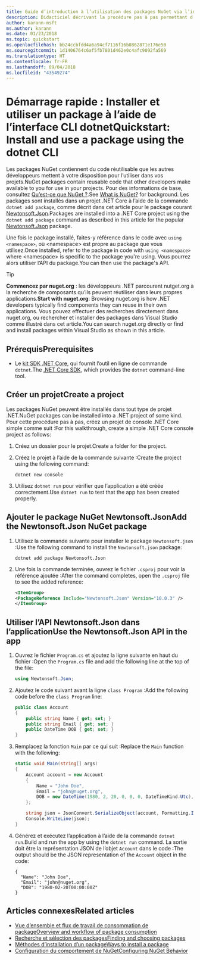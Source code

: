 ```yaml
---
title: Guide d’introduction à l’utilisation des packages NuGet via l’infrastructure CLI dotnet
description: Didacticiel décrivant la procédure pas à pas permettant d’installer et d’utiliser un package NuGet dans un projet .NET Core.
author: karann-msft
ms.author: karann
ms.date: 01/23/2018
ms.topic: quickstart
ms.openlocfilehash: bb24ccbfdd4a6a94cf7116f16b0862871e176e50
ms.sourcegitcommit: 1d1406764c6af5fb7801d462e0c4afc9092fa569
ms.translationtype: HT
ms.contentlocale: fr-FR
ms.lasthandoff: 09/04/2018
ms.locfileid: "43549274"
---
```

# <a name="quickstart-install-and-use-a-package-using-the-dotnet-cli"></a><span data-ttu-id="82f96-103">Démarrage rapide : Installer et utiliser un package à l’aide de l’interface CLI dotnet</span><span class="sxs-lookup"><span data-stu-id="82f96-103">Quickstart: Install and use a package using the dotnet CLI</span></span>

<span data-ttu-id="82f96-104">Les packages NuGet contiennent du code réutilisable que les autres développeurs mettent à votre disposition pour l’utiliser dans vos projets.</span><span class="sxs-lookup"><span data-stu-id="82f96-104">NuGet packages contain reusable code that other developers make available to you for use in your projects.</span></span> <span data-ttu-id="82f96-105">Pour des informations de base, consultez [Qu’est-ce que NuGet ?](../What-is-NuGet.md).</span><span class="sxs-lookup"><span data-stu-id="82f96-105">See [What is NuGet?](../What-is-NuGet.md) for background.</span></span> <span data-ttu-id="82f96-106">Les packages sont installés dans un projet .NET Core à l’aide de la commande `dotnet add package`, comme décrit dans cet article pour le package courant [Newtonsoft.Json](https://www.nuget.org/packages/Newtonsoft.Json/).</span><span class="sxs-lookup"><span data-stu-id="82f96-106">Packages are installed into a .NET Core project using the `dotnet add package` command as described in this article for the popular [Newtonsoft.Json](https://www.nuget.org/packages/Newtonsoft.Json/) package.</span></span>

<span data-ttu-id="82f96-107">Une fois le package installé, faites-y référence dans le code avec `using <namespace>`, où \<namespace\> est propre au package que vous utilisez.</span><span class="sxs-lookup"><span data-stu-id="82f96-107">Once installed, refer to the package in code with `using <namespace>` where \<namespace\> is specific to the package you're using.</span></span> <span data-ttu-id="82f96-108">Vous pourrez alors utiliser l’API du package.</span><span class="sxs-lookup"><span data-stu-id="82f96-108">You can then use the package's API.</span></span>

> [!Tip]
> <span data-ttu-id="82f96-109">**Commencez par nuget.org** : les développeurs .NET parcourent nutget.org à la recherche de composants qu’ils peuvent réutiliser dans leurs propres applications.</span><span class="sxs-lookup"><span data-stu-id="82f96-109">**Start with nuget.org**: Browsing nuget.org is how .NET developers typically find components they can reuse in their own applications.</span></span> <span data-ttu-id="82f96-110">Vous pouvez effectuer des recherches directement dans nuget.org, ou rechercher et installer des packages dans Visual Studio comme illustré dans cet article.</span><span class="sxs-lookup"><span data-stu-id="82f96-110">You can search nuget.org directly or find and install packages within Visual Studio as shown in this article.</span></span>

## <a name="prerequisites"></a><span data-ttu-id="82f96-111">Prérequis</span><span class="sxs-lookup"><span data-stu-id="82f96-111">Prerequisites</span></span>

- <span data-ttu-id="82f96-112">Le [kit SDK .NET Core](https://www.microsoft.com/net/download/), qui fournit l’outil en ligne de commande `dotnet`.</span><span class="sxs-lookup"><span data-stu-id="82f96-112">The [.NET Core SDK](https://www.microsoft.com/net/download/), which provides the `dotnet` command-line tool.</span></span>

## <a name="create-a-project"></a><span data-ttu-id="82f96-113">Créer un projet</span><span class="sxs-lookup"><span data-stu-id="82f96-113">Create a project</span></span>

<span data-ttu-id="82f96-114">Les packages NuGet peuvent être installés dans tout type de projet .NET.</span><span class="sxs-lookup"><span data-stu-id="82f96-114">NuGet packages can be installed into a .NET project of some kind.</span></span> <span data-ttu-id="82f96-115">Pour cette procédure pas à pas, créez un projet de console .NET Core simple comme suit :</span><span class="sxs-lookup"><span data-stu-id="82f96-115">For this walkthrough, create a simple .NET Core console project as follows:</span></span>

1. <span data-ttu-id="82f96-116">Créez un dossier pour le projet.</span><span class="sxs-lookup"><span data-stu-id="82f96-116">Create a folder for the project.</span></span>

1. <span data-ttu-id="82f96-117">Créez le projet à l’aide de la commande suivante :</span><span class="sxs-lookup"><span data-stu-id="82f96-117">Create the project using the following command:</span></span>

    ```cli
    dotnet new console
    ```

1. <span data-ttu-id="82f96-118">Utilisez `dotnet run` pour vérifier que l’application a été créée correctement.</span><span class="sxs-lookup"><span data-stu-id="82f96-118">Use `dotnet run` to test that the app has been created properly.</span></span>

## <a name="add-the-newtonsoftjson-nuget-package"></a><span data-ttu-id="82f96-119">Ajouter le package NuGet Newtonsoft.Json</span><span class="sxs-lookup"><span data-stu-id="82f96-119">Add the Newtonsoft.Json NuGet package</span></span>

1. <span data-ttu-id="82f96-120">Utilisez la commande suivante pour installer le package `Newtonsoft.json` :</span><span class="sxs-lookup"><span data-stu-id="82f96-120">Use the following command to install the `Newtonsoft.json` package:</span></span>

    ```cli
    dotnet add package Newtonsoft.Json
    ```

2. <span data-ttu-id="82f96-121">Une fois la commande terminée, ouvrez le fichier `.csproj` pour voir la référence ajoutée :</span><span class="sxs-lookup"><span data-stu-id="82f96-121">After the command completes, open the `.csproj` file to see the added reference:</span></span>

    ```xml
   <ItemGroup>
    <PackageReference Include="Newtonsoft.Json" Version="10.0.3" />
   </ItemGroup>
    ```

## <a name="use-the-newtonsoftjson-api-in-the-app"></a><span data-ttu-id="82f96-122">Utiliser l’API Newtonsoft.Json dans l’application</span><span class="sxs-lookup"><span data-stu-id="82f96-122">Use the Newtonsoft.Json API in the app</span></span>

1. <span data-ttu-id="82f96-123">Ouvrez le fichier `Program.cs` et ajoutez la ligne suivante en haut du fichier :</span><span class="sxs-lookup"><span data-stu-id="82f96-123">Open the `Program.cs` file and add the following line at the top of the file:</span></span>

    ```cs
    using Newtonsoft.Json;
    ```

1. <span data-ttu-id="82f96-124">Ajoutez le code suivant avant la ligne `class Program` :</span><span class="sxs-lookup"><span data-stu-id="82f96-124">Add the following code before the `class Program` line:</span></span>

    ```cs
    public class Account
    {
        public string Name { get; set; }
        public string Email { get; set; }
        public DateTime DOB { get; set; }
    }
    ```

1. <span data-ttu-id="82f96-125">Remplacez la fonction `Main` par ce qui suit :</span><span class="sxs-lookup"><span data-stu-id="82f96-125">Replace the `Main` function with the following:</span></span>

    ```cs
    static void Main(string[] args)
    {
        Account account = new Account
        {
            Name = "John Doe",
            Email = "john@nuget.org",
            DOB = new DateTime(1980, 2, 20, 0, 0, 0, DateTimeKind.Utc),
        };

        string json = JsonConvert.SerializeObject(account, Formatting.Indented);
        Console.WriteLine(json);
    }
    ```

1. <span data-ttu-id="82f96-126">Générez et exécutez l’application à l’aide de la commande `dotnet run`.</span><span class="sxs-lookup"><span data-stu-id="82f96-126">Build and run the app by using the `dotnet run` command.</span></span> <span data-ttu-id="82f96-127">La sortie doit être la représentation JSON de l’objet `Account` dans le code :</span><span class="sxs-lookup"><span data-stu-id="82f96-127">The output should be the JSON representation of the `Account` object in the code:</span></span>

    ```output
    {
      "Name": "John Doe",
      "Email": "john@nuget.org",
      "DOB": "1980-02-20T00:00:00Z"
    }
    ```

## <a name="related-articles"></a><span data-ttu-id="82f96-128">Articles connexes</span><span class="sxs-lookup"><span data-stu-id="82f96-128">Related articles</span></span>

- [<span data-ttu-id="82f96-129">Vue d’ensemble et flux de travail de consommation de package</span><span class="sxs-lookup"><span data-stu-id="82f96-129">Overview and workflow of package consumption</span></span>](../consume-packages/overview-and-workflow.md)
- [<span data-ttu-id="82f96-130">Recherche et sélection des packages</span><span class="sxs-lookup"><span data-stu-id="82f96-130">Finding and choosing packages</span></span>](../consume-packages/finding-and-choosing-packages.md)
- [<span data-ttu-id="82f96-131">Méthodes d’installation d’un package</span><span class="sxs-lookup"><span data-stu-id="82f96-131">Ways to install a package</span></span>](../consume-packages/ways-to-install-a-package.md)
- [<span data-ttu-id="82f96-132">Configuration du comportement de NuGet</span><span class="sxs-lookup"><span data-stu-id="82f96-132">Configuring NuGet Behavior</span></span>](../consume-packages/configuring-nuget-behavior.md)
